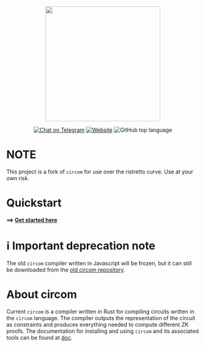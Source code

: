 <div align="center">
<img src="mkdocs/docs/circom-logo-black.png" width="300"/>
</div>
<div align="center">

[![Chat on Telegram][ico-telegram]][link-telegram]
[![Website][ico-website]][link-website]
![GitHub top language](https://img.shields.io/github/languages/top/iden3/circom)

</div>

# NOTE

This project is a fork of `circom` for use over the ristretto curve. Use at your own risk.

# Quickstart

<b>==> [Get started here](https://iden3.github.io/circom/getting-started/installation/)</b>

# &#8505; Important deprecation note

The old `circom` compiler written in Javascript will be frozen, but it can still be downloaded from the [old circom repository](https://github.com/iden3/circom_old).

# About circom 

Current `circom` is a compiler written in Rust for compiling circuits written in the `circom` language.
The compiler outputs the representation of the circuit as constraints and produces everything needed to compute different ZK proofs. The documentation for installing and using `circom` and its associated tools can be found at [doc](https://docs.circom.io/).


[ico-website]: https://img.shields.io/website?up_color=blue&up_message=circom&url=https%3A%2F%2Fiden3.io%2Fcircom
[ico-telegram]: https://img.shields.io/badge/@iden3-2CA5E0.svg?style=flat-square&logo=telegram&label=Telegram

[link-website]: https://iden3.io/circom
[link-telegram]: https://t.me/iden3io
